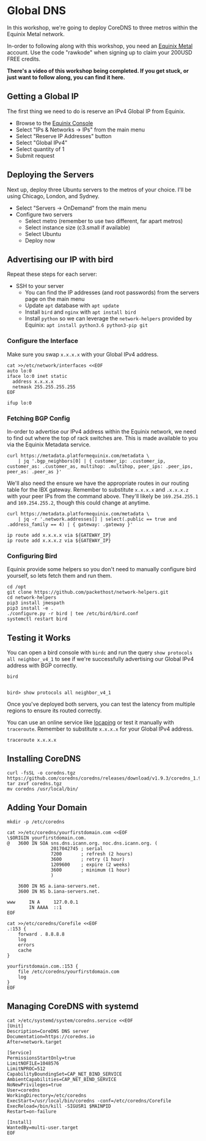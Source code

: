 # Global DNS

In this workshop, we're going to deploy CoreDNS to three metros within the Equinix Metal network.

In-order to following along with this workshop, you need an [Equinix Metal](https://rawkode.link/metal) account. Use the code "rawkode" when signing up to claim your 200USD FREE credits.

**There's a video of this workshop being completed. If you get stuck, or just want to follow along, you can find it here.**

## Getting a Global IP

The first thing we need to do is reserve an IPv4 Global IP from Equinix.

- Browse to the [Equinix Console](https://console.equinix.com)
- Select "IPs & Networks -> IPs" from the main menu
- Select "Reserve IP Addresses" button
- Select "Global IPv4"
- Select quantity of 1
- Submit request

## Deploying the Servers

Next up, deploy three Ubuntu servers to the metros of your choice. I'll be using Chicago, London, and Sydney.

- Select "Servers -> OnDemand" from the main menu
- Configure two servers
  - Select metro (remember to use two different, far apart metros)
  - Select instance size (c3.small if available)
  - Select Ubuntu
  - Deploy now

## Advertising our IP with bird

Repeat these steps for each server:

- SSH to your server
  - You can find the IP addresses (and root passwords) from the servers page on the main menu
  - Update `apt` database with `apt update`
  - Install `bird` and `nginx` with `apt install bird`
  - Install `python` so we can leverage the `network-helpers` provided by Equinix: `apt install python3.6 python3-pip git`

### Configure the Interface

Make sure you swap `x.x.x.x` with your Global IPv4 address.

```shell
cat >>/etc/network/interfaces <<EOF
auto lo:0
iface lo:0 inet static
  address x.x.x.x
  netmask 255.255.255.255
EOF

ifup lo:0
```

### Fetching BGP Config

In-order to advertise our IPv4 address within the Equinix network, we need to find out where the top of rack switches are. This is made available to you via the Equinix Metadata service.

```shell
curl https://metadata.platformequinix.com/metadata \
    | jq '.bgp_neighbors[0] | { customer_ip: .customer_ip, customer_as: .customer_as, multihop: .multihop, peer_ips: .peer_ips, peer_as: .peer_as }'
```

We'll also need the ensure we have the appropriate routes in our routing table for the IBX gateway. Remember to substitute `x.x.x.x` and `.x.x.x.z` with your peer IPs from the command above. They'll likely be `169.254.255.1` and `169.254.255.2`, though this could change at anytime.

```shell
curl https://metadata.platformequinix.com/metadata \
    | jq -r '.network.addresses[] | select(.public == true and .address_family == 4) | { gateway: .gateway }'

ip route add x.x.x.x via ${GATEWAY_IP}
ip route add x.x.x.z via ${GATEWAY_IP}
```

### Configuring Bird

Equinix provide some helpers so you don't need to manually configure bird yourself, so lets fetch them and run them.

```shell
cd /opt
git clone https://github.com/packethost/network-helpers.git
cd network-helpers
pip3 install jmespath
pip3 install -e .
./configure.py -r bird | tee /etc/bird/bird.conf
systemctl restart bird
```

## Testing it Works

You can open a bird console with `birdc` and run the query `show protocols all neighbor_v4_1` to see if we're successfully advertising our Global IPv4 address with BGP correctly.

```shell
bird


bird> show protocols all neighbor_v4_1
```

Once you've deployed both servers, you can test the latency from multiple regions to ensure its routed correctly.

You can use an online service like [locaping](https://locaping.com/traceroute) or test it manually with `traceroute`. Remember to substitute `x.x.x.x` for your Global IPv4 address.

```shell
traceroute x.x.x.x
```

## Installing CoreDNS

```shell
curl -fsSL -o coredns.tgz https://github.com/coredns/coredns/releases/download/v1.9.3/coredns_1.9.3_linux_amd64.tgz
tar zxvf coredns.tgz
mv coredns /usr/local/bin/
```

## Adding Your Domain

```shell
mkdir -p /etc/coredns

cat >>/etc/coredns/yourfirstdomain.com <<EOF
\$ORIGIN yourfirstdomain.com.
@	3600 IN	SOA sns.dns.icann.org. noc.dns.icann.org. (
				2017042745 ; serial
				7200       ; refresh (2 hours)
				3600       ; retry (1 hour)
				1209600    ; expire (2 weeks)
				3600       ; minimum (1 hour)
				)

	3600 IN NS a.iana-servers.net.
	3600 IN NS b.iana-servers.net.

www     IN A     127.0.0.1
        IN AAAA  ::1
EOF

cat >>/etc/coredns/Corefile <<EOF
.:153 {
    forward . 8.8.8.8
    log
    errors
    cache
}

yourfirstdomain.com.:153 {
    file /etc/coredns/yourfirstdomain.com
    log
}
EOF
```

## Managing CoreDNS with systemd

```shell
cat >/etc/systemd/system/coredns.service <<EOF
[Unit]
Description=CoreDNS DNS server
Documentation=https://coredns.io
After=network.target

[Service]
PermissionsStartOnly=true
LimitNOFILE=1048576
LimitNPROC=512
CapabilityBoundingSet=CAP_NET_BIND_SERVICE
AmbientCapabilities=CAP_NET_BIND_SERVICE
NoNewPrivileges=true
User=coredns
WorkingDirectory=/etc/coredns
ExecStart=/usr/local/bin/coredns -conf=/etc/coredns/Corefile
ExecReload=/bin/kill -SIGUSR1 $MAINPID
Restart=on-failure

[Install]
WantedBy=multi-user.target
EOF
```
